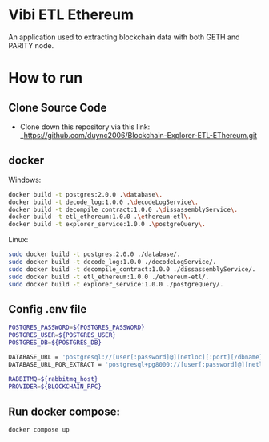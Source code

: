 # Vibi ETL Ethereum
An application used to extracting blockchain data with both GETH and PARITY node.

# How to run

## Clone Source Code
- Clone down this repository via this link: _https://github.com/duync2006/Blockchain-Explorer-ETL-EThereum.git

## docker
Windows: 
```bash
docker build -t postgres:2.0.0 .\database\.
docker build -t decode_log:1.0.0 .\decodeLogService\.
docker build -t decompile_contract:1.0.0 .\dissassemblyService\.
docker build -t etl_ethereum:1.0.0 .\ethereum-etl\.
docker build -t explorer_service:1.0.0 .\postgreQuery\.

```
Linux:
```bash
sudo docker build -t postgres:2.0.0 ./database/.
sudo docker build -t decode_log:1.0.0 ./decodeLogService/.
sudo docker build -t decompile_contract:1.0.0 ./dissassemblyService/.
sudo docker build -t etl_ethereum:1.0.0 ./ethereum-etl/.
sudo docker build -t explorer_service:1.0.0 ./postgreQuery/.
```

## Config .env file
```bash
POSTGRES_PASSWORD=${POSTGRES_PASSWORD}
POSTGRES_USER=${POSTGRES_USER}
POSTGRES_DB=${POSTGRES_DB}

DATABASE_URL = 'postgresql://[user[:password]@][netloc][:port][/dbname][?param1=value1&...]'
DATABASE_URL_FOR_EXTRACT = 'postgresql+pg8000://[user[:password]@][netloc][:port][/dbname][?param1=value1&...]'

RABBITMQ=${rabbitmq_host}
PROVIDER=${BLOCKCHAIN_RPC}
```

## Run docker compose: 
```bash
docker compose up
```



